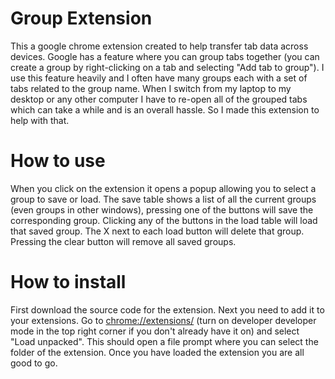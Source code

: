 # Group Extension
 
This a google chrome extension created to help transfer tab data across devices. Google has a feature where you can group tabs together (you can create a group by right-clicking on a tab and selecting "Add tab to group"). I use this feature heavily and I often have many groups each with a set of tabs related to the group name. When I switch from my laptop to my desktop or any other computer I have to re-open all of the grouped tabs which can take a while and is an overall hassle. So I made this extension to help with that.

# How to use

When you click on the extension it opens a popup allowing you to select a group to save or load. The save table shows a list of all the current groups (even groups in other windows), pressing one of the buttons will save the corresponding group. Clicking any of the buttons in the load table will load that saved group. The X next to each load button will delete that group. Pressing the clear button will remove all saved groups.

# How to install

First download the source code for the extension. Next you need to add it to your extensions. Go to [chrome://extensions/](chrome://extensions/) (turn on developer developer mode in the top right corner if you don't already have it on) and select "Load unpacked". This should open a file prompt where you can select the folder of the extension. Once you have loaded the extension you are all good to go.